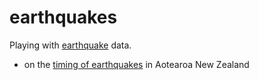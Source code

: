# earthquakes
Playing with [earthquake](https://www.geonet.org.nz/data/types/eq_catalogue) data.

 * on the [timing of earthquakes](earthquakeTiming.html) in Aotearoa New Zealand
